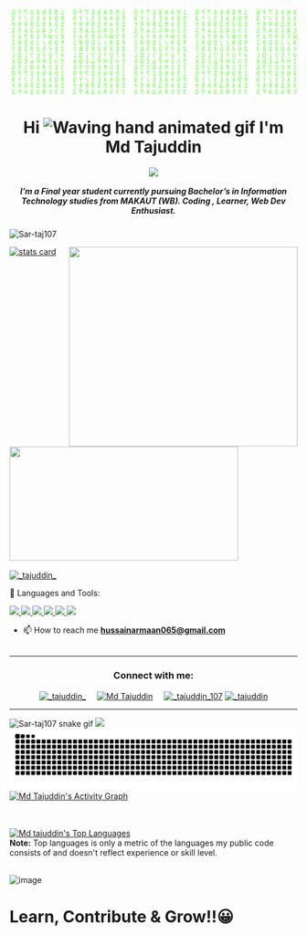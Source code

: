 

<!---
Sar-taj107/Sar-taj107 is a ✨ special ✨ repository because its `README.md` (this file) appears on your GitHub profile.
You can click the Preview link to take a look at your changes.
- 👋 Hi, I’m @Sar-taj107
- 👀 I’m interested in Coding
- 🌱 I’m currently learning C, C++ & Python
- 💞️ I’m looking to collaborate on ...
- 📫 How to reach me ...

![GitHub Stats](https://github-readme-stats.vercel.app/api?username=Sar-taj107&theme=radical)
--->
[![Matrix SVG](https://github.com/Sar-taj107/Sar-taj107/blob/main/matrix.svg)](#)
<h1 align="center">Hi <img src="https://raw.githubusercontent.com/nixin72/nixin72/master/wave.gif" 
         alt="Waving hand animated gif"
         height="40"
         width="45" /> I'm Md Tajuddin</h1>
<h5 align="center">
<p align="center">
  <img src="https://readme-typing-svg.herokuapp.com/?lines=Tech%20Enthusiast!;Self%20taught%20Java%20Learner!%20&%20Programmer&center=true&width=500&height=50">
</p>

I’m a Final year student currently pursuing Bachelor’s in Information Technology studies from MAKAUT (WB). Coding , Learner, Web Dev Enthusiast. 
</h5>
<p align="left"> <img src="https://komarev.com/ghpvc/?username=Sar-taj107&label=Profile%20views&color=0e75b6&style=flat" alt="Sar-taj107" /> </p>
<p>
<a align= "center" href="https://github.com/Sar-taj107">
<img alt= "stats card" height="200px" width="400" src="https://github-readme-streak-stats.herokuapp.com/?user=Sar-taj107&theme=radical">
<img align="right" height="350" width="400" src="https://cdn.dribbble.com/users/2238041/screenshots/4763918/working.gif" /> </a>
</p>
<img height="200px" width="400" src="https://github-readme-stats.vercel.app/api?username=Sar-taj107&count_private=true&theme=radical&show_icons=true" />

<p align="left"> <a href="https://twitter.com/_tajuddin_" target="blank"><img src="https://img.shields.io/twitter/follow/_tajuddin_?logo=twitter&style=for-the-badge" alt="_tajuddin_" /></a> </p>

🚀 Languages and Tools:
<p align="left"> 
    <a href="https://redux.js.org" target="_blank"> <img src="https://img.icons8.com/color/96/000000/c-programming.png"/> </a>
    <a href="https://redux.js.org" target="_blank"> <img src="https://img.icons8.com/color/96/000000/python--v2.png"/> </a>
    <a href="https://www.java.com" target="_blank"> <img src="https://img.icons8.com/color/96/000000/java-coffee-cup-logo--v1.png"/> </a>
    <a href="https://www.java.com" target="_blank"> <img src="https://img.icons8.com/nolan/96/github.png"/> </a>
    <a href="https://www.w3.org/html/" target="_blank"> <img src="https://img.icons8.com/ios-glyphs/90/000000/html-5.png"/> </a>
    <a href="https://git-scm.com/" target="_blank"> <img src="https://img.icons8.com/nolan/96/git.png"/> </a> 
         
</p>

- 📫 How to reach me **hussainarmaan065@gmail.com**
<br><br>
<hr>

<h3 align="center">Connect with me:</h3>
<p align="center">
<a href="https://twitter.com/_tajuddin_" target="blank"><img align="center" src="https://img.icons8.com/cute-clipart/64/000000/twitter.png" alt="_tajuddin_" height="50" width="50" /></a> &nbsp;&nbsp;&nbsp;
<a href="https://www.linkedin.com/in/tajconnect/" target="blank"><img align="center" src="https://img.icons8.com/cute-clipart/64/000000/linkedin.png" alt="Md Tajuddin" height="50" width="50" /></a>&nbsp;&nbsp;&nbsp;&nbsp;
<a href="https://instagram.com/_tajuddin_107" target="blank"><img align="center" src="https://img.icons8.com/cute-clipart/64/000000/instagram-new.png" alt="_tajuddin_107" height="50" width="50" /></a>
<a href="https://hackerrank.com/__tajuddin" target="blank"><img align="center" src="https://img.icons8.com/windows/64/000000/hackerrank.png" 
alt="_tajuddin" height="50" width="50" /></a>
</p>

<hr>


![Sar-taj107 snake gif](https://github.com/Sar-taj107/Sar-taj107/blob/output/github-contribution-grid-snake.svg)
<img src="https://github.com/Sar-taj107/Sar-taj107/blob/master/ezgif-4-5370f601a9b3.gif" width="700">
<img align="center" src="./user-contribution.svg">
<a href="https://github.com/Sar-taj107/github-readme-activity-graph"><img alt="Md Tajuddin's Activity Graph" src="https://activity-graph.herokuapp.com/graph?username=Sar-taj107&bg_color=0D1117&color=5BCDEC&line=5BCDEC&point=FFFFFF&hide_border=true" /></a>

<br/>
<br/>
 <a href="https://github.com/Sar-taj107/github-readme-stats"><img alt="Md tajuddin's Top Languages" src="https://github-readme-stats.vercel.app/api/top-langs/?username=Sar-taj107&langs_count=8&count_private=true&layout=compact&theme=react&hide_border=true&bg_color=0D1117" /></a>
  <br/>
  <b>Note:</b> Top languages is only a metric of the languages my public code consists of and doesn't reflect experience or skill level.


<br/>
<br/>

![image](https://github.githubassets.com/images/modules/site/home/footer-illustration.svg)
# Learn, Contribute & Grow!!😀 










